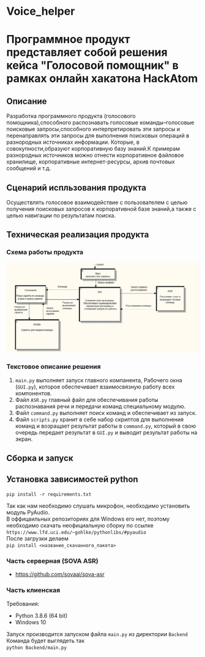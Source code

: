 # Voice_helper

# Программное продукт представляет собой решения кейса "Голосовой помощник" в рамках онлайн хакатона HackAtom

## Описание

Разработка программного продукта (голосового помощника),способного распознавать голосовые команды–голосовые поисковые запросы,способного интерпретировать эти запросы и перенаправлять эти запросы для выполнения поисковых операций в разнородных источниках информации. Которые, в совокупности,образуют корпоративную базу знаний.К примерам разнородных источников можно отнести корпоративное файловое хранилище, корпоративные интернет-ресурсы, архив почтовых сообщений и т.д.

## Сценарий испльзования продукта
Осуществлять голосовое взаимодействие с пользователем с целью получения поисковых запросов к корпоративной базе знаний,а также с целью навигации по результатам поиска.

## Техническая реализация продукта
### Схема работы продукта
![Схема работы и взаимодействия](other/main_schema.jpg)
### Текстовое описание решения
1) `main.py` выполняет запуск главного компанента, Рабочего окна (`GUI.py`), которое обеспечивает взаимосвязную работу всех компонентов.
2) Файл `ASR.py` главный файл для обеспечивания работы распознавания речи и передачи команд специальному модулю.
3) Файл `command.py` выполняет поиск команд и обеспечивает из запуск.
4) Файл `scripts.py` хранит в себе набор скриптов для выполнения команд и возращает результат работы в `command.py`, который в свою очередь передает результат в `GUI.py` и выводит результат работы на экран.

## Сборка и запуск

## Установка зависимостей python
`pip install -r requirements.txt`

Так как нам необходимо слушать микрофон, необходимо установить модуль PyAudio.  
В оффицаильных репозиториях для Windows его нет, поэтому необходимо скачать неофициальную сборку по ссылке  
`https://www.lfd.uci.edu/~gohlke/pythonlibs/#pyaudio`  
После загрузки делаем  
`pip install <название_скачанного_пакета>`

### Часть серверная (SOVA ASR)
- https://github.com/sovaai/sova-asr

### Часть клиенская
Требования:
- Python 3.8.6 (64 bit)
- Windows 10  

Запуск производится запуском файла `main.py` из директории `Backend`  
Команда будет выглядеть так  
`python Backend/main.py`